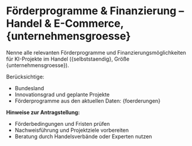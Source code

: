 # Förderprogramme & Finanzierung – Handel & E-Commerce, {unternehmensgroesse}

Nenne alle relevanten Förderprogramme und Finanzierungsmöglichkeiten für KI-Projekte im Handel ({selbststaendig}, Größe {unternehmensgroesse}).

Berücksichtige:
- Bundesland
- Innovationsgrad und geplante Projekte
- Förderprogramme aus den aktuellen Daten:
{foerderungen}

**Hinweise zur Antragstellung:**  
- Förderbedingungen und Fristen prüfen  
- Nachweisführung und Projektziele vorbereiten  
- Beratung durch Handelsverbände oder Experten nutzen
